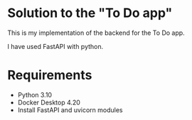 # Solution to the "To Do app"

This is my implementation of the backend for the To Do app.

I have used FastAPI with python.

# Requirements

- Python 3.10
- Docker Desktop 4.20
- Install FastAPI and uvicorn modules

